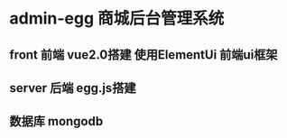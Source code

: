 # admin-egg 商城后台管理系统
## front   前端  vue2.0搭建  使用ElementUi 前端ui框架
## server  后端  egg.js搭建
## 数据库 mongodb
